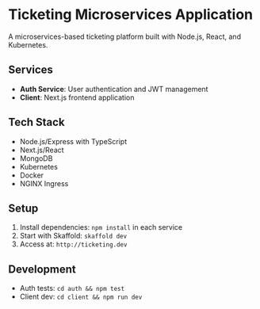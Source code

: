 # Ticketing Microservices Application

A microservices-based ticketing platform built with Node.js, React, and Kubernetes.

## Services
- **Auth Service**: User authentication and JWT management
- **Client**: Next.js frontend application

## Tech Stack
- Node.js/Express with TypeScript
- Next.js/React
- MongoDB
- Kubernetes
- Docker
- NGINX Ingress

## Setup
1. Install dependencies: `npm install` in each service
2. Start with Skaffold: `skaffold dev`
3. Access at: `http://ticketing.dev`

## Development
- Auth tests: `cd auth && npm test`
- Client dev: `cd client && npm run dev`
